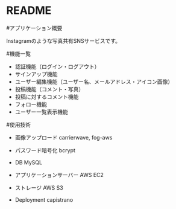 # README

#アプリケーション概要

Instagramのような写真共有SNSサービスです。

#機能一覧
- 認証機能（ログイン・ログアウト）
- サインアップ機能
- ユーザー編集機能（ユーザー名、メールアドレス・アイコン画像）
- 投稿機能（コメント・写真）
- 投稿に対するコメント機能
- フォロー機能
- ユーザー一覧表示機能


#使用技術

- 画像アップロード
carrierwave, fog-aws

- パスワード暗号化
bcrypt

- DB
MySQL

- アプリケーションサーバー
AWS EC2

- ストレージ
AWS S3

- Deployment
capistrano
